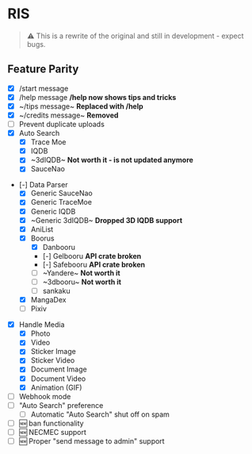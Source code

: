# RIS

> ⚠️ This is a rewrite of the original and still in development - expect bugs.

## Feature Parity

- [x] /start message
- [x] /help message **/help now shows tips and tricks**
- [x] ~/tips message~ **Replaced with /help**
- [x] ~/credits message~ **Removed**
- [ ] Prevent duplicate uploads
- [x] Auto Search
  - [x] Trace Moe
  - [x] IQDB
  - [x] ~3dIQDB~ **Not worth it - is not updated anymore**
  - [x] SauceNao
- [-] Data Parser
  - [x] Generic SauceNao
  - [x] Generic TraceMoe
  - [x] Generic IQDB
  - [x] ~Generic 3dIQDB~ **Dropped 3D IQDB support**
  - [x] AniList
  - [x] Boorus
    - [x] Danbooru
    - [-] Gelbooru **API crate broken**
    - [-] Safebooru **API crate broken**
    - [ ] ~Yandere~ **Not worth it**
    - [ ] ~3dbooru~ **Not worth it**
    - [ ] sankaku
  - [x] MangaDex
  - [ ] Pixiv
- [x] Handle Media
  - [x] Photo
  - [x] Video
  - [x] Sticker Image
  - [x] Sticker Video
  - [x] Document Image
  - [x] Document Video
  - [x] Animation (GIF)
- [ ] Webhook mode
- [ ] "Auto Search" preference
  - [ ] Automatic "Auto Search" shut off on spam
- [ ] 🆕 ban functionality
- [ ] 🆕 NECMEC support
- [ ] 🆕 Proper "send message to admin" support
